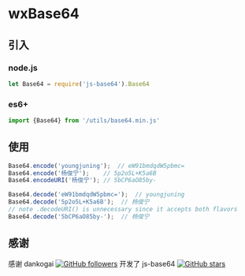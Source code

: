 # wxBase64

## 引入

### node.js

```js
let Base64 = require('js-base64').Base64
```

### es6+

```js
import {Base64} from '/utils/base64.min.js'
```

## 使用

```js
Base64.encode('youngjuning');  // eW91bmdqdW5pbmc=
Base64.encode('杨俊宁');    // 5p2o5L+K5a6B
Base64.encodeURI('杨俊宁'); // 5bCP6aO85by-

Base64.decode('eW91bmdqdW5pbmc=');  // youngjuning
Base64.decode('5p2o5L+K5a6B');  // 杨俊宁
// note .decodeURI() is unnecessary since it accepts both flavors
Base64.decode('5bCP6aO85by-');  // 杨俊宁
```

## 感谢

感谢 dankogai [![GitHub followers](https://img.shields.io/github/followers/dankogai.svg?style=social&label=Follow)](https://github.com/dankogai) 开发了 js-base64 [![GitHub stars](https://img.shields.io/github/stars/dankogai/js-base64.svg?style=social&label=Stars)](https://github.com/dankogai/js-base64)
